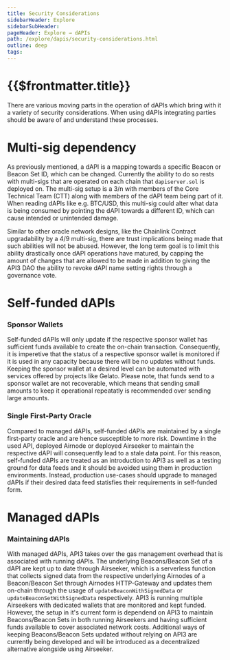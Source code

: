 ```yaml
---
title: Security Considerations
sidebarHeader: Explore
sidebarSubHeader:
pageHeader: Explore → dAPIs
path: /explore/dapis/security-considerations.html
outline: deep
tags:
---
```


<PageHeader/>

<SearchHighlight/>

# {{$frontmatter.title}}

There are various moving parts in the operation of dAPIs which bring with it a
variety of security considerations. When using dAPIs integrating parties should
be aware of and understand these processes.

# Multi-sig dependency

As previously mentioned, a dAPI is a mapping towards a specific Beacon or Beacon
Set ID, which can be changed. Currently the ability to do so rests with
multi-sigs that are operated on each chain that `dapiserver.sol` is deployed on.
The multi-sig setup is a 3/n with members of the Core Technical Team (CTT) along
with members of the dAPI team being part of it. When reading dAPIs like e.g.
BTC/USD, this multi-sig could alter what data is being consumed by pointing the
dAPI towards a different ID, which can cause intended or unintended damage.

Similar to other oracle network designs, like the Chainlink Contract
upgradability by a 4/9 multi-sig, there are trust implications being made that
such abilities will not be abused. However, the long term goal is to limit this
ability drastically once dAPI operations have matured, by capping the amount of
changes that are allowed to be made in addition to giving the API3 DAO the
ability to revoke dAPI name setting rights through a governance vote.

# Self-funded dAPIs

### Sponsor Wallets

Self-funded dAPIs will only update if the respective sponsor wallet has
sufficient funds available to create the on-chain transaction. Consequently, it
is imperetive that the status of a respective sponsor wallet is monitored if it
is used in any capacity because there will be no updates without funds. Keeping
the sponsor wallet at a desired level can be automated with services offered by
projects like Gelato. Please note, that funds send to a sponsor wallet are not
recoverable, which means that sending small amounts to keep it operational
repeatatly is recommended over sending large amounts.

### Single First-Party Oracle

Compared to managed dAPIs, self-funded dAPIs are maintained by a single
first-party oracle and are hence susceptible to more risk. Downtime in the used
API, deployed Airnode or deployed Airseeker to maintain the respective dAPI will
consequently lead to a stale data point. For this reason, self-funded dAPIs are
treated as an introduction to API3 as well as a testing ground for data feeds
and it should be avoided using them in production environments. Instead,
production use-cases should upgrade to managed dAPIs if their desired data feed
statisfies their requirements in self-funded form.

# Managed dAPIs

### Maintaining dAPIs

With managed dAPIs, API3 takes over the gas management overhead that is
associated with running dAPIs. The underlying Beacons/Beacon Set of a dAPI are
kept up to date through Airseeker, which is a serverless function that collects
signed data from the respective underlying Airnodes of a Beacon/Beacon Set
through Airnodes HTTP-Gateway and updates them on-chain through the usage of
`updateBeaconWithSignedData` or `updateBeaconSetWithSignedData` respectively.
API3 is running multiple Airseekers with dedicated wallets that are monitored
and kept funded. However, the setup in it's current form is dependend on API3 to
maintain Beacons/Beacon Sets in both running Airseekers and having sufficient
funds available to cover associated network costs. Additional ways of keeping
Beacons/Beacon Sets updated without relying on API3 are currently being
developed and will be introduced as a decentralized alternative alongside using
Airseeker.

###

##
